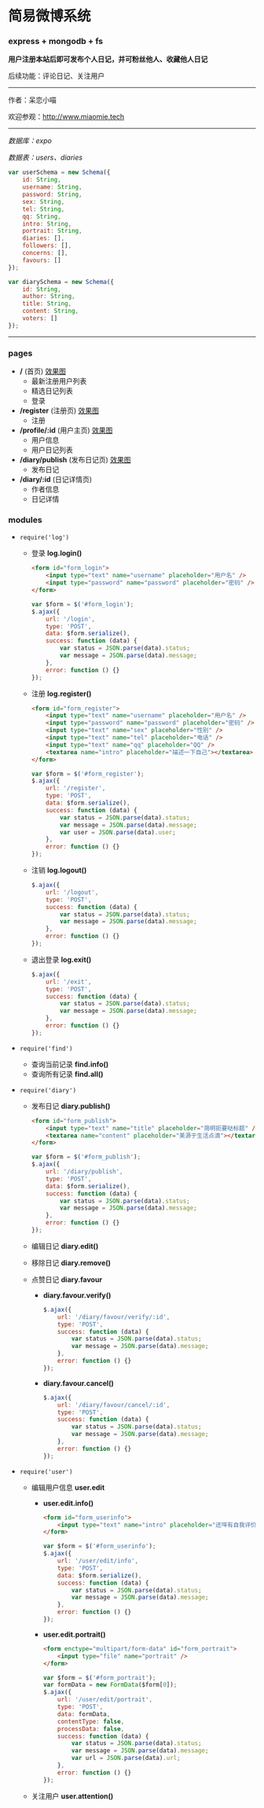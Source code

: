 # 简易微博系统 #
### express + mongodb + fs ###

__用户注册本站后即可发布个人日记，并可粉丝他人、收藏他人日记__

后续功能：评论日记、关注用户

*****

作者：呆恋小喵

欢迎参观：<http://www.miaomie.tech>

*****

_数据库：expo_

_数据表：users、diaries_

```javascript
var userSchema = new Schema({
    id: String,
    username: String,
    password: String,
    sex: String,
    tel: String,
    qq: String,
    intro: String,
    portrait: String,
    diaries: [],
    followers: [],
    concerns: [],
    favours: []
});

var diarySchema = new Schema({
    id: String,
    author: String,
    title: String,
    content: String,
    voters: []
}); 
```

*****

### pages ###
+ __/__ (首页) [效果图](./materials/index.png)
	+ 最新注册用户列表
	+ 精选日记列表
	+ 登录
+ __/register__ (注册页) [效果图](./materials/register.png)
	+ 注册
+ __/profile/:id__ (用户主页) [效果图](./materials/profile.png)
	+ 用户信息
	+ 用户日记列表
+ __/diary/publish__ (发布日记页) [效果图](./materials/publish.png)
	+ 发布日记
+ __/diary/:id__ (日记详情页)
	+ 作者信息
	+ 日记详情

### modules ###
+ `require('log')`
	+ 登录 __log.login()__
	
	    ```html
	    <form id="form_login">
            <input type="text" name="username" placeholder="用户名" />
            <input type="password" name="password" placeholder="密码" />
        </form>
	    ```
	    
        ```javascript
        var $form = $('#form_login');
        $.ajax({
            url: '/login',
            type: 'POST',
            data: $form.serialize(),
            success: function (data) {
                var status = JSON.parse(data).status;
                var message = JSON.parse(data).message;
            },
            error: function () {}
        });
        ```
        
	+ 注册 __log.register()__
	
	    ```html
	    <form id="form_register">
            <input type="text" name="username" placeholder="用户名" />
            <input type="password" name="password" placeholder="密码" />
            <input type="text" name="sex" placeholder="性别" />
            <input type="text" name="tel" placeholder="电话" />
            <input type="text" name="qq" placeholder="QQ" />
            <textarea name="intro" placeholder="描述一下自己"></textarea>
        </form>
	    ```
	    
        ```javascript
        var $form = $('#form_register');
        $.ajax({
            url: '/register',
            type: 'POST',
            data: $form.serialize(),
            success: function (data) {
                var status = JSON.parse(data).status;
                var message = JSON.parse(data).message;
                var user = JSON.parse(data).user;
            },
            error: function () {}
        });
        ```
        
	+ 注销 __log.logout()__
	
	    ```javascript
	    $.ajax({
            url: '/logout',
            type: 'POST',
            success: function (data) {
                var status = JSON.parse(data).status;
                var message = JSON.parse(data).message;
            },
            error: function () {}
        });
        ```
        
	+ 退出登录 __log.exit()__	
	
	    ```javascript
	    $.ajax({
            url: '/exit',
            type: 'POST',
            success: function (data) {
                var status = JSON.parse(data).status;
                var message = JSON.parse(data).message;
            },
            error: function () {}
        });
	    ```
	    
+ `require('find')`
	+ 查询当前记录 __find.info()__
	+ 查询所有记录 __find.all()__	
+ `require('diary')`
	+ 发布日记 __diary.publish()__
	
	    ```html
	    <form id="form_publish">
            <input type="text" name="title" placeholder="简明扼要哒标题" />
            <textarea name="content" placeholder="美源于生活点滴"></textarea>
        </form>
	    ```
	    
	    ```javascript
	    var $form = $('#form_publish');
	    $.ajax({
            url: '/diary/publish',
            type: 'POST',
            data: $form.serialize(),
            success: function (data) {
                var status = JSON.parse(data).status;
                var message = JSON.parse(data).message;
            },
            error: function () {}
        });
	    ```
	    
	+ 编辑日记 __diary.edit()__
	+ 移除日记 __diary.remove()__
	+ 点赞日记 __diary.favour__	
	    + __diary.favour.verify()__
	
            ```javascript
            $.ajax({
                url: '/diary/favour/verify/:id',
                type: 'POST',
                success: function (data) {
                    var status = JSON.parse(data).status;
                    var message = JSON.parse(data).message;
                },
                error: function () {}
            });
            ```
	    
	    + __diary.favour.cancel()__
	    
            ```javascript
            $.ajax({
                url: '/diary/favour/cancel/:id',
                type: 'POST',
                success: function (data) {
                    var status = JSON.parse(data).status;
                    var message = JSON.parse(data).message;
                },
                error: function () {}
            });
            ```
	    
+ `require('user')`
	+ 编辑用户信息 __user.edit__
	    + __user.edit.info()__
	    
            ```html
            <form id="form_userinfo">
                <input type="text" name="intro" placeholder="还咩有自我评价哦" value="<%= userinfo.intro %>" />
            </form>
            ```
    
            ```javascript
            var $form = $('#form_userinfo');
            $.ajax({
                url: '/user/edit/info',
                type: 'POST',
                data: $form.serialize(),
                success: function (data) {
                    var status = JSON.parse(data).status;
                    var message = JSON.parse(data).message;
                },
                error: function () {}
            });
            ```
	    
	    + __user.edit.portrait()__
	    
            ```html
            <form enctype="multipart/form-data" id="form_portrait">
                <input type="file" name="portrait" />
            </form>
            ```
            
            ```javascript
            var $form = $('#form_portrait');
            var formData = new FormData($form[0]);
            $.ajax({
                url: '/user/edit/portrait',
                type: 'POST',
                data: formData,
                contentType: false,
                processData: false,
                success: function (data) {
                    var status = JSON.parse(data).status;
                    var message = JSON.parse(data).message;
                    var url = JSON.parse(data).url;
                },
                error: function () {}
            });
            ```
	    
	+ 关注用户 __user.attention()__